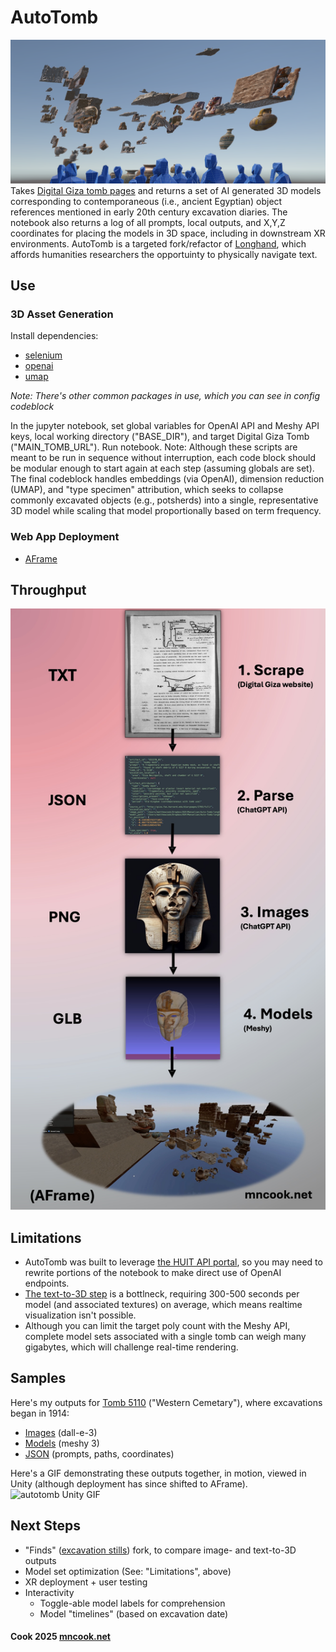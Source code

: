 # AutoTomb
![autotomb Unity screencap](https://github.com/Cook4986/AutoTomb/blob/main/autotombScreencap.png)
Takes [Digital Giza tomb pages](http://giza.fas.harvard.edu/sites/532/full/) and returns a set of AI generated 3D models corresponding to contemporaneous (i.e., ancient Egyptian) object references mentioned in early 20th century excavation diaries. The notebook also returns a log of all prompts, local outputs, and X,Y,Z coordinates for placing the models in 3D space, including in downstream XR environments. AutoTomb is a targeted fork/refactor of [Longhand](https://github.com/Cook4986/Longhand), which affords humanities researchers the opportuinty to physically navigate text.
## Use

### 3D Asset Generation
Install dependencies:
  - [selenium](https://www.selenium.dev/documentation/webdriver/getting_started/)
  - [openai](https://platform.openai.com/docs/api-reference/introduction)
  - [umap](https://umap-learn.readthedocs.io/en/latest/)

_Note: There's other common packages in use, which you can see in config codeblock_

In the jupyter notebook, set global variables for OpenAI API and Meshy API keys, local working directory ("BASE_DIR"), and target Digital Giza Tomb ("MAIN_TOMB_URL"). Run notebook. Note: Although these scripts are meant to be run in sequence without interruption, each code block should be modular enough to start again at each step (assuming globals are set). The final codeblock handles embeddings (via OpenAI), dimension reduction (UMAP), and "type specimen" attribution, which seeks to collapse commonly excavated objects (e.g., potsherds) into a single, representative 3D model while scaling that model proportionally based on term frequency. 
### Web App Deployment
- [AFrame](https://aframe.io/)

## Throughput
![autotomb throughput diagram](https://github.com/Cook4986/AutoTomb/blob/main/throughputAFrame_Cook2025.jpg)
## Limitations
  - AutoTomb was built to leverage [the HUIT API portal](https://portal.apis.huit.harvard.edu/), so you may need to rewrite portions of the notebook to make direct use of OpenAI endpoints. 
  - [The text-to-3D step](https://docs.meshy.ai/en/api/image-to-3d) is a bottlneck, requiring 300-500 seconds per model (and associated textures) on average, which means realtime visualization isn't possible. 
  - Although you can limit the target poly count with the Meshy API, complete model sets associated with a single tomb can weigh many gigabytes, which will challenge real-time rendering.
## Samples
Here's my outputs for [Tomb 5110](http://giza.fas.harvard.edu/sites/532/full/) ("Western Cemetary"), where excavations began in 1914:

- [Images](https://www.dropbox.com/scl/fo/ed31e0rmdho2n9uamgyi4/AHapCvnLZS9DbbDgF48Q3Yw?rlkey=fsubyf67z0z4uvhq5vg3bwab7&dl=0) (dall-e-3)
- [Models](https://www.dropbox.com/scl/fo/knlh2zzy6ycreje9vcmod/ALbuRnSmyhCfV8LEasw4vmI?rlkey=tzdlxf0w91j7pjsjchtift6r1&dl=0) (meshy 3)
- [JSON](https://www.dropbox.com/scl/fi/91s82i63wm3ab6x9254n9/artifacts.json?rlkey=gdsp0jh62mc7vs403i464j8ec&dl=0) (prompts, paths, coordinates)

Here's a GIF demonstrating these outputs together, in motion,  viewed in Unity (although deployment has since shifted to AFrame).
![autotomb Unity GIF](https://github.com/Cook4986/AutoTomb/blob/main/autotombGif.gif)
## Next Steps
- "Finds" ([excavation stills]((http://giza.fas.harvard.edu/sites/532/full/#objects))) fork, to compare image- and text-to-3D outputs
- Model set optimization (See: "Limitations", above)
- XR deployment + user testing
- Interactivity
  - Toggle-able model labels for comprehension
  - Model "timelines" (based on excavation date)

#### Cook 2025 [mncook.net](https://www.mncook.net/)
